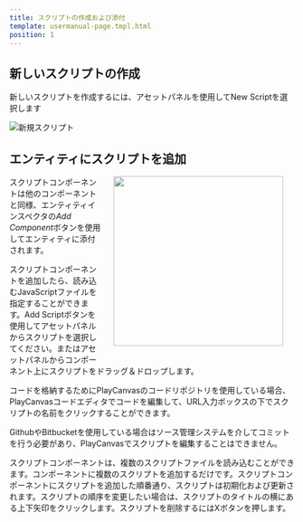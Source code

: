 ```yaml
---
title: スクリプトの作成および添付
template: usermanual-page.tmpl.html
position: 1
---
```


## 新しいスクリプトの作成

新しいスクリプトを作成するには、アセットパネルを使用してNew Scriptを選択します

![新規スクリプト][0]

## エンティティにスクリプトを追加

<img src="/images/user-manual/components/component-script.jpg" style="width: 300px; float: right; padding: 20px; padding-top: 0px;"/>

スクリプトコンポーネントは他のコンポーネントと同様、エンティティインスペクタの*Add Component*ボタンを使用してエンティティに添付されます。

スクリプトコンポーネントを追加したら、読み込むJavaScriptファイルを指定することができます。Add Scriptボタンを使用してアセットパネルからスクリプトを選択してください。またはアセットパネルからコンポーネント上にスクリプトをドラッグ＆ドロップします。

コードを格納するためにPlayCanvasのコードリポジトリを使用している場合、PlayCanvasコードエディタでコードを編集して、URL入力ボックスの下でスクリプトの名前をクリックすることができます。

<div class="alert alert-info">
GithubやBitbucketを使用している場合はソース管理システムを介してコミットを行う必要があり、PlayCanvasでスクリプトを編集することはできません。
</div>

スクリプトコンポーネントは、複数のスクリプトファイルを読み込むことができます。コンポーネントに複数のスクリプトを追加するだけです。スクリプトコンポーネントにスクリプトを追加した順番通り、スクリプトは初期化および更新されます。スクリプトの順序を変更したい場合は、スクリプトのタイトルの横にある上下矢印をクリックします。スクリプトを削除するにはXボタンを押します。

[0]: /images/user-manual/new_script.jpg
[2]: /user-manual/scripting/workflow
[3]: /images/platform/component_script.png "スクリプトコンポーネントにスクリプトのurlを追加"

